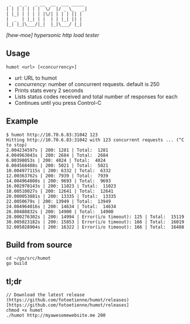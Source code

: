 
     _   _ _   _ __  __  ___ _____ 
    | | | | | | |  \/  |/ _ \_   _|
    | |_| | | | | |\/| | | | || |  
    |  _  | |_| | |  | | |_| || |  
    |_| |_|\___/|_|  |_|\___/ |_|  

*[hew-moe] hypersonic http load tester*

## Usage ##

    humot <url> [<concurrency>]

 - *url*: URL to humot
 - *concurrency*: number of concurrent requests. default is 250
 - Prints stats every 2 seconds
 - Lists status codes received and total number of responses for each
 - Continues until you press Control-C

## Example ##

    $ humot http://10.70.6.83:31042 123
    Hitting http://10.70.6.83:31042 with 123 concurrent requests ... (^C to stop)
    2.004234597s | 200: 1281 | Total:  1281
    4.004963043s | 200: 2684 | Total:  2684
    6.00398053s | 200: 4024 | Total:  4024
    8.004568408s | 200: 5021 | Total:  5021
    10.004977115s | 200: 6332 | Total:  6332
    12.00363762s | 200: 7939 | Total:  7939
    14.004964808s | 200: 9693 | Total:  9693
    16.002970143s | 200: 11023 | Total:  11023
    18.00510027s | 200: 12641 | Total:  12641
    20.000053881s | 200: 13335 | Total:  13335
    22.0050679s | 200: 13949 | Total:  13949
    24.004964016s | 200: 14634 | Total:  14634
    26.00488832s | 200: 14900 | Total:  14900
    28.000276302s | 200: 14994 | Error(i/o timeout): 125 | Total:  15119
    30.005023182s | 200: 15853 | Error(i/o timeout): 166 | Total:  16019
    32.005028904s | 200: 16322 | Error(i/o timeout): 166 | Total:  16488

## Build from source ##

    cd ~/go/src/humot
    go build

## tl;dr ##

    // Download the latest release (https://github.com/fotoetienne/humot/releases)[https://github.com/fotoetienne/humot/releases]
    chmod +x humot
    ./humot http://myawesomewebsite.me 200

